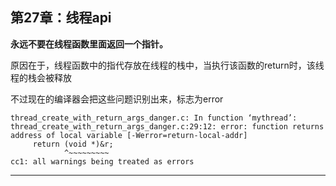 第27章：线程api
-------------


**永远不要在线程函数里面返回一个指针。**

原因在于，线程函数中的指代存放在线程的栈中，当执行该函数的return时，该线程的栈会被释放

不过现在的编译器会把这些问题识别出来，标志为error
```
thread_create_with_return_args_danger.c: In function ‘mythread’:
thread_create_with_return_args_danger.c:29:12: error: function returns address of local variable [-Werror=return-local-addr]
     return (void *)&r;
            ^~~~~~~~~~
cc1: all warnings being treated as errors
```
------------

